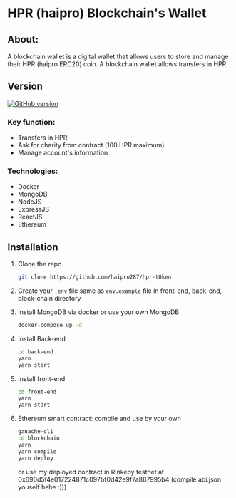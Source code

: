 # HPR (haipro) Blockchain's Wallet

## About: 
A blockchain wallet is a digital wallet that allows users to store and manage their HPR (haipro ERC20) coin. A blockchain wallet allows transfers in HPR.

## Version
[![GitHub version](https://badge.fury.io/gh/haipro287%2Fhpr-t0ken.svg)](https://badge.fury.io/gh/haipro287%2Fhpr-t0ken)
### Key function:
* Transfers in HPR
* Ask for charity from contract (100 HPR maximum)
* Manage account's information

### Technologies:
* Docker
* MongoDB
* NodeJS
* ExpressJS
* ReactJS
* Ethereum

## Installation

1. Clone the repo
   ```sh
   git clone https://github.com/haipro287/hpr-t0ken
   ```
2. Create your `.env` file same as `env.example` file in front-end, back-end, block-chain directory

3. Install MongoDB via docker or use your own MongoDB
   ```sh
   docker-compose up -d
   ```
   
4. Install Back-end
   ```sh
   cd back-end
   yarn
   yarn start
   ```

5. Install front-end 
   ```sh
   cd front-end
   yarn
   yarn start
   ```
   
6. Ethereum smart contract: compile and use by your own
   ```sh
   ganache-cli
   cd blockchain
   yarn
   yarn compile
   yarn deploy
   ```
   or use my deployed contract in Rinkeby testnet at 0x690d5f4e017224871c097bf0d42e9f7a867995b4 (compile abi.json youself hehe :)))
   
